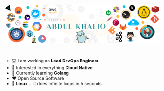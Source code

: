 <img src="https://raw.githubusercontent.com/kha7iq/kha7iq/main/assets/banner.png" alt="Introduction Banner.." style="text-align: center; margin-bottom: 30px;" />

-   :computer: I am working as **Lead DevOps Engineer**
-   :monocle_face: Interested in everything **Cloud Native**
-   :seedling: Currently learning **Golang**
-   :heart: Open Source Software
-   :penguin: **Linux** ... it does infinite loops in 5 seconds.
